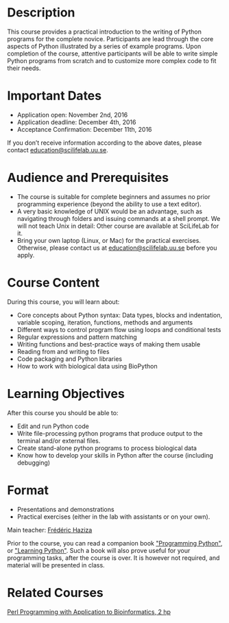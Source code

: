 # Description

This course provides a practical introduction to the writing of Python
programs for the complete novice. Participants are lead through the
core aspects of Python illustrated by a series of example
programs. Upon completion of the course, attentive participants will
be able to write simple Python programs from scratch and to customize
more complex code to fit their needs.

# Important Dates

* Application open: November 2nd, 2016
* Application deadline: December 4th, 2016
* Acceptance Confirmation: December 11th, 2016

If you don’t receive information according to the above dates, please contact education@scilifelab.uu.se.

# Audience and Prerequisites

* The course is suitable for complete beginners and assumes no prior
  programming experience (beyond the ability to use a text editor).
* A very basic knowledge of UNIX would be an advantage, such as
  navigating through folders and issuing commands at a shell
  prompt. We will not teach Unix in detail: Other course are available
  at SciLifeLab for it.
* Bring your own laptop (Linux, or Mac) for the practical
  exercises. Otherwise, please contact us at
  education@scilifelab.uu.se before you apply.

# Course Content

During this course, you will learn about:

* Core concepts about Python syntax: Data types, blocks and indentation, variable scoping, iteration, functions, methods and arguments
* Different ways to control program flow using loops and conditional tests
* Regular expressions and pattern matching
* Writing functions and best-practice ways of making them usable
* Reading from and writing to files
* Code packaging and Python libraries
* How to work with biological data using BioPython

# Learning Objectives

After this course you should be able to:

* Edit and run Python code
* Write file-processing python programs that produce output to the terminal and/or external files.
* Create stand-alone python programs to process biological data
* Know how to develop your skills in Python after the course (including debugging)

# Format

* Presentations and demonstrations
* Practical exercises (either in the lab with assistants or on your own).

Main teacher: [Frédéric Haziza](http://nbis.se/staff/frederic-haziza/)

Prior to the course, you can read a companion
book
["Programming Python"](http://shop.oreilly.com/product/9780596158118.do),
or
["Learning Python"](http://shop.oreilly.com/product/0636920028154.do). Such
a book will also prove useful for your programming tasks, after the
course is over. It is however not required, and material will be
presented in class.

# Related Courses

[Perl Programming with Application to Bioinformatics, 2 hp](https://www.scilifelab.se/events/perlht16/)
